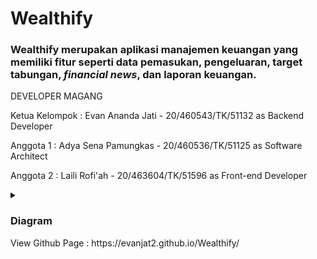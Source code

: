 # Wealthify

<p><h3>Wealthify merupakan aplikasi manajemen keuangan yang memiliki fitur seperti data pemasukan, pengeluaran, target tabungan, <i>financial news</i>, dan laporan keuangan.</h3></p>

<p>DEVELOPER MAGANG</p>
<p>Ketua Kelompok : Evan Ananda Jati - 20/460543/TK/51132 as Backend Developer </p>
<p>Anggota 1 : Adya Sena Pamungkas - 20/460536/TK/51125 as Software Architect</p>
<p>Anggota 2 : Laili Rofi'ah - 20/463604/TK/51596 as Front-end Developer </p>

<details>
  <summary><h3>Diagram</h3></summary>
<summary><h3>Class Diagram</h3></summary>
<img src="docs/assets/img/classdiagram.png" class="img-responsive" alt="">

<summary><h3>Use Case Diagram</h3></summary>
<img src="docs/assets/img/usecase.png" class="img-responsive" alt="">

<summary><h3>Activity Diagram</h3></summary>
<img src="docs/assets/img/activity1.png" class="img-responsive" alt="">
<img src="docs/assets/img/activity2.png" class="img-responsive" alt="">

<summary><h3>Entity Relation Diagram</h3></summary>
<img src="docs/assets/img/erd.png" class="img-responsive" alt="">
</details>
View Github Page : https://evanjat2.github.io/Wealthify/

